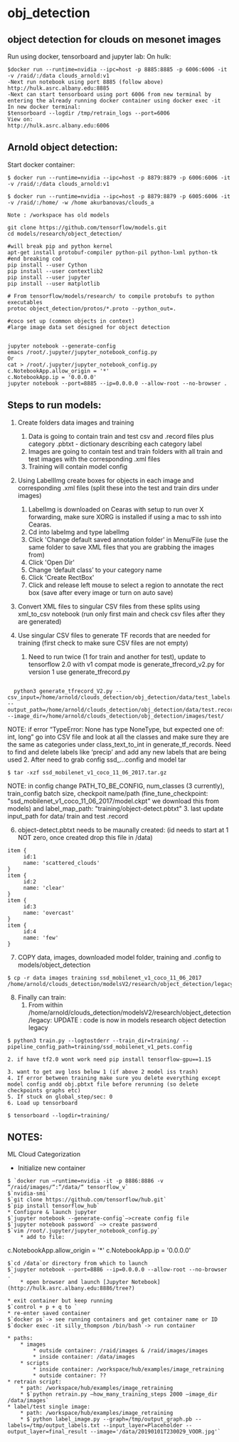 # obj_detection
## object detection for clouds on mesonet images

Run using docker, tensorboard and jupyter lab:
On hulk:
```
$docker run --runtime=nvidia --ipc=host -p 8885:8885 -p 6006:6006 -it -v /raid/:/data clouds_arnold:v1
-Next run notebook using port 8885 (follow above)
http://hulk.asrc.albany.edu:8885
-Next can start tensorboard using port 6006 from new terminal by entering the already running docker container using docker exec -it
In new docker terminal:
$tensorboard --logdir /tmp/retrain_logs --port=6006
View on:
http://hulk.asrc.albany.edu:6006
```

## Arnold object detection:
Start docker container:
```
$ docker run --runtime=nvidia --ipc=host -p 8879:8879 -p 6006:6006 -it -v /raid/:/data clouds_arnold:v1

$ docker run --runtime=nvidia --ipc=host -p 8879:8879 -p 6005:6006 -it -v /raid/:/home/ -w /home akurbanovas/clouds_a

Note : /workspace has old models 

git clone https://github.com/tensorflow/models.git
cd models/research/object_detection/

#will break pip and python kernel
apt-get install protobuf-compiler python-pil python-lxml python-tk
#end breaking cod
pip install --user Cython
pip install --user contextlib2
pip install --user jupyter
pip install --user matplotlib

# From tensorflow/models/research/ to compile protobufs to python executables
protoc object_detection/protos/*.proto --python_out=.

#coco set up (common objects in context)
#large image data set designed for object detection


jupyter notebook --generate-config
emacs /root/.jupyter/jupyter_notebook_config.py 
Or
cat > /root/.jupyter/jupyter_notebook_config.py
c.NotebookApp.allow_origin = '*'
c.NotebookApp.ip = '0.0.0.0'
jupyter notebook --port=8885 --ip=0.0.0.0 --allow-root --no-browser .
```

## Steps to run models:
1. Create folders data images and training 

	1. Data is going to contain train and test csv and .record files plus category .pbtxt - dictionary describing each category label
	2. Images are going to contain test and train folders with all train and test images with the corresponding .xml files
	3. Training will contain model config 
2. Using LabelIImg create boxes for objects in each image and corresponding .xml files (split these into the test and train dirs under images)
	1. LabelImg is downloaded on Cearas with setup to run over X forwarding, make sure XORG is installed if using a mac to ssh into Cearas. 
	2. Cd into labeImg and type labelImg 
	3. Click 'Change default saved annotation folder' in Menu/File (use the same folder to save XML files that you are grabbing the images from)
	4. Click 'Open Dir'
	5. Change ‘default class’ to your category name
	6. Click 'Create RectBox'
	7. Click and release left mouse to select a region to annotate the rect box  (save after every image or turn on auto save)

3. Convert XML files to singular CSV files from these splits using xml_to_csv notebook (run only first main and check csv files after they are generated)
4. Use singular CSV files to generate TF records that are needed for training (first check to make sure CSV files are not empty)
	1. Need to run twice (1 for train and another for test), update to tensorflow 2.0 with v1 compat mode is generate_tfrecord_v2.py for version 1 use generate_tfrecord.py
``` python3 generate_tfrecord_V2.py --csv_input=/home/arnold/clouds_detection/obj_detection/data/train_labels.csv --output_path=/home/arnold/clouds_detection/obj_detection/data/train.record --image_dir=/home/arnold/clouds_detection/obj_detection/images/train/

  python3 generate_tfrecord_V2.py --csv_input=/home/arnold/clouds_detection/obj_detection/data/test_labels.csv --output_path=/home/arnold/clouds_detection/obj_detection/data/test.record --image_dir=/home/arnold/clouds_detection/obj_detection/images/test/
  ```
NOTE: if error “TypeError: None has type NoneType, but expected one of: int, long” go into CSV file and look at all the classes and make sure they are the same as categories under class_text_to_int in generate_tf_records. Need to find and delete labels like ‘precip’ and add any new labels that are being used
	2. After need to grab config ssd_...config and model tar 
```
$ tar -xzf ssd_mobilenet_v1_coco_11_06_2017.tar.gz
```
NOTE: in config change PATH_TO_BE_CONFIG, num_classes (3 currently), train_config batch size, checkpoit name/path (fine_tune_checkpoint: "ssd_mobilenet_v1_coco_11_06_2017/model.ckpt" we download this from models) and label_map_path: "training/object-detect.pbtxt"
	3. last update input_path for data/ train and test .record 

6. object-detect.pbtxt needs to be maunally created: (id needs to start at 1 NOT zero, once created drop this file in /data)
```
item {
     id:1
     name: 'scattered_clouds'
}
item {
     id:2
     name: 'clear'
}
item {
     id:3
     name: 'overcast'
}
item {
     id:4
     name: 'few'
}
```
7. COPY data, images, downloaded model folder, training and .config to models/object_detection
```
$ cp -r data images training ssd_mobilenet_v1_coco_11_06_2017 /home/arnold/clouds_detection/modelsV2/research/object_detection/legacy
```
8. Finally can train:
	1. From within /home/arnold/clouds_detection/modelsV2/research/object_detection/legacy:
UPDATE : code is now in models research object detection legacy 
```
$ python3 train.py --logtostderr --train_dir=training/ --pipeline_config_path=training/ssd_mobilenet_v1_pets.config
```
	2. if have tf2.0 wont work need pip install tensorflow-gpu==1.15

	3. want to get avg loss below 1 (if above 2 model iss trash)
	4. If error between training make sure you delete everything except model config andd obj.pbtxt file before rerunning (so delete checkpoints graphs etc)
	5. If stuck on global_step/sec: 0
	6. Load up tensorboard
```
$ tensorboard --logdir=training/
```

## NOTES:
 ML Cloud Categorization
* Initialize new container
```
$ `docker run —runtime=nvidia -it -p 8886:8886 -v “/raid/images/“:”/data/“ tensorflow_v`
$`nvidia-smi`
$`git clone https://github.com/tensorflow/hub.git`
$`pip install tensorflow_hub`
* Configure & launch jupyter
$`jupyter notebook --generate-config`—>create config file
$`jupyter notebook password` —> create password
$`vim /root/.jupyter/jupyter_notebook_config.py`
	* add to file:
```
c.NotebookApp.allow_origin = '*'
c.NotebookApp.ip = '0.0.0.0'	
```
$`cd /data`or directory from which to launch
$`jupyter notebook --port=8886 --ip=0.0.0.0 --allow-root --no-browser .`
	* open browser and launch [Jupyter Notebook](http://hulk.asrc.albany.edu:8886/tree?)

* exit container but keep running
$`control + p + q to `
* re-enter saved container
$`docker ps`-> see running containers and get container name or ID
$`docker exec -it silly_thompson /bin/bash`-> run container
```
```
* paths:
	* images
		* outside container: /raid/images & /raid/images/images 
		* inside container: /data/images
	* scripts 
		* inside container: /workspace/hub/examples/image_retraining
		* outside container: ??
* retrain script:
	* path: /workspace/hub/examples/image_retraining
	* $`python retrain.py —how_many_training_steps 2000 —image_dir /data/images`
* label/test single image:
	* path: /workspace/hub/examples/image_retraining
	* $`python label_image.py --graph=/tmp/output_graph.pb --labels=/tmp/output_labels.txt --input_layer=Placeholder --output_layer=final_result --image='/data/20190101T230029_VOOR.jpg'`
```
